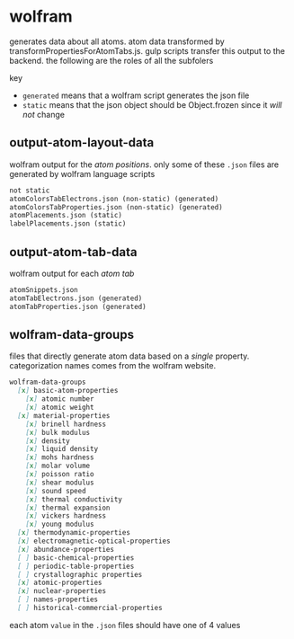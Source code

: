 # wolfram

generates data about all atoms. atom data transformed by transformPropertiesForAtomTabs.js. gulp scripts transfer this output to the backend. the following are the roles of all the subfolers

key

- `generated` means that a wolfram script generates the json file
- `static` means that the json object should be Object.frozen since it *will not* change

## output-atom-layout-data

wolfram output for the *atom positions*. only some of these `.json` files are generated by wolfram language scripts

```md
not static
atomColorsTabElectrons.json (non-static) (generated)
atomColorsTabProperties.json (non-static) (generated)
atomPlacements.json (static)
labelPlacements.json (static)
```

## output-atom-tab-data

wolfram output for each *atom tab*

```md
atomSnippets.json
atomTabElectrons.json (generated)
atomTabProperties.json (generated)
```

## wolfram-data-groups

files that directly generate atom data based on a *single* property. categorization names comes from the wolfram website.

```md
wolfram-data-groups
  [x] basic-atom-properties
    [x] atomic number
    [x] atomic weight
  [x] material-properties
    [x] brinell hardness
    [x] bulk modulus
    [x] density
    [x] liquid density
    [x] mohs hardness
    [x] molar volume  
    [x] poisson ratio
    [x] shear modulus
    [x] sound speed
    [x] thermal conductivity
    [x] thermal expansion
    [x] vickers hardness
    [x] young modulus
  [x] thermodynamic-properties
  [x] electromagnetic-optical-properties
  [x] abundance-properties
  [ ] basic-chemical-properties
  [ ] periodic-table-properties
  [ ] crystallographic properties
  [x] atomic-properties
  [x] nuclear-properties
  [ ] names-properties
  [ ] historical-commercial-properties
```

each atom `value` in the `.json` files should have one of 4 values
